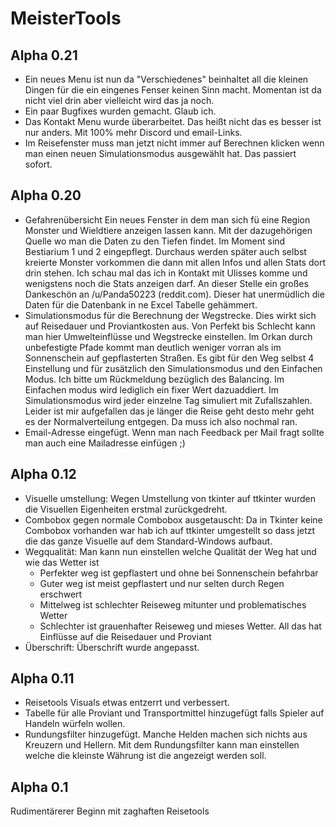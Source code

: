 # MeisterTools

## Alpha 0.21

- Ein neues Menu ist nun da "Verschiedenes" beinhaltet all die kleinen Dingen für die ein eingenes Fenser keinen Sinn macht. Momentan ist da nicht viel drin aber vielleicht wird das ja noch.
- Ein paar Bugfixes wurden gemacht. Glaub ich.
- Das Kontakt Menu wurde überarbeitet. Das heißt nicht das es besser ist nur anders. Mit 100% mehr Discord und email-Links.
- Im Reisefenster muss man jetzt nicht immer auf Berechnen klicken wenn man einen neuen Simulationsmodus ausgewählt hat. Das passiert sofort. 

## Alpha 0.20

- Gefahrenübersicht
  Ein neues Fenster in dem man sich fü eine Region Monster und Wieldtiere anzeigen lassen kann. Mit der dazugehörigen Quelle wo man die Daten zu den Tiefen findet. Im Moment sind Bestiarium 1 und 2 eingepflegt. Durchaus werden später auch selbst kreierte Monster vorkommen die dann mit allen Infos und allen Stats dort drin stehen. Ich schau mal das ich in Kontakt mit Ulisses komme und wenigstens noch die Stats anzeigen darf. An dieser Stelle ein großes Dankeschön an /u/Panda50223 (reddit.com). Dieser hat unermüdlich die Daten für die Datenbank in ne Excel Tabelle gehämmert. 
- Simulationsmodus für die Berechnung der Wegstrecke. Dies wirkt sich auf Reisedauer und Proviantkosten aus. Von Perfekt bis Schlecht kann man hier Umwelteinflüsse und Wegstrecke einstellen. Im Orkan durch unbefestigte Pfade kommt man deutlich weniger vorran als im Sonnenschein auf gepflasterten Straßen. Es gibt für den Weg selbst 4 Einstellung und für zusätzlich den Simulationsmodus und den Einfachen Modus. Ich bitte um Rückmeldung bezüglich des Balancing. Im Einfachen modus wird lediglich ein fixer Wert dazuaddiert. Im Simulationsmodus wird jeder einzelne Tag simuliert mit Zufallszahlen. Leider ist mir aufgefallen das je länger die Reise geht desto mehr geht es der Normalverteilung entgegen. Da muss ich also nochmal ran. 
- Email-Adresse eingefügt. Wenn man nach Feedback per Mail fragt sollte man auch eine Mailadresse einfügen ;)

## Alpha 0.12

- Visuelle umstellung:
  Wegen Umstellung von tkinter auf ttkinter wurden die Visuellen Eigenheiten erstmal zurückgedreht. 
- Combobox gegen normale Combobox ausgetauscht:
  Da in Tkinter keine Combobox vorhanden war hab ich auf ttkinter umgestellt so dass jetzt die das ganze Visuelle auf dem Standard-Windows aufbaut.
- Wegqualität:
  Man kann nun einstellen welche Qualität der Weg hat und wie das Wetter ist
  - Perfekter weg ist gepflastert und ohne bei Sonnenschein befahrbar
  - Guter weg ist meist gepflastert und nur selten durch Regen erschwert
  - Mittelweg ist schlechter Reiseweg mitunter und problematisches Wetter
  - Schlechter ist grauenhafter Reiseweg und mieses Wetter. 
  All das hat Einflüsse auf die Reisedauer und Proviant
- Überschrift:
Überschrift wurde angepasst.

## Alpha 0.11

- Reisetools Visuals etwas entzerrt und verbessert.
- Tabelle für alle Proviant und Transportmittel hinzugefügt falls Spieler auf Handeln würfeln wollen. 
- Rundungsfilter hinzugefügt. Manche Helden machen sich nichts aus Kreuzern und Hellern. Mit dem Rundungsfilter kann man einstellen welche die kleinste Währung ist die angezeigt werden soll.

## Alpha 0.1

Rudimentärerer Beginn mit zaghaften Reisetools
